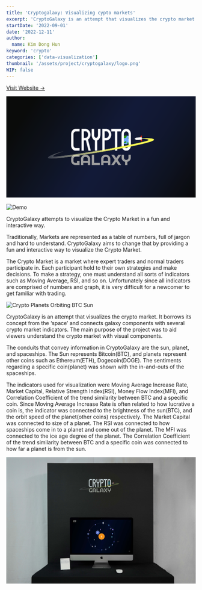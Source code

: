 ```yaml
---
title: 'Cryptogalaxy: Visualizing cypto markets'
excerpt: 'CryptoGalaxy is an attempt that visualizes the crypto market. It borrows its concept from the ‘space’ and connects galaxy components with several crypto market indicators. The main purpose of the project was to aid viewers understand the crypto market with visual components.'
startDate: '2022-09-01'
date: '2022-12-11'
author:
  name: Kim Dong Hun
keyword: 'crypto'
categories: ['data-visualization']
thumbnail: '/assets/project/cryptogalaxy/logo.png'
WIP: false
---
```


[Visit Website →](https://hunkim98.github.io/cryptogalaxy/)

![CryptoGalaxy Logo](/assets/project/cryptogalaxy/logo.png)

![Demo](/assets/project/cryptogalaxy/demo.gif)

CryptoGalaxy attempts to visualize the Crypto Market in a fun and interactive way.

Traditionally, Markets are represented as a table of numbers, full of jargon and hard to understand. CryptoGalaxy aims to change that by providing a fun and interactive way to visualize the Crypto Market.

The Crypto Market is a market where expert traders and normal traders participate in. Each participant hold to their own strategies and make decisions. To make a strategy, one must understand all sorts of indicators such as Moving Average, RSI, and so on. Unfortunately since all indicators are comprised of numbers and graph, it is very difficult for a newcomer to get familiar with trading.

![Crypto Planets Orbiting BTC Sun](/assets/project/cryptogalaxy/screen.png)

CryptoGalaxy is an attempt that visualizes the crypto market. It borrows its concept from the ‘space’ and connects galaxy components with several crypto market indicators. The main purpose of the project was to aid viewers understand the crypto market with visual components.

The conduits that convey information in CryptoGalaxy are the sun, planet, and spaceships. The Sun represents Bitcoin(BTC), and planets represent other coins such as Ethereum(ETH), Dogecoin(DOGE). The sentiments regarding a specific coin(planet) was shown with the in-and-outs of the spaceships.

The indicators used for visualization were Moving Average Increase Rate, Market Capital, Relative Strength Index(RSI), Money Flow Index(MFI), and Correlation Coefficient of the trend similarity between BTC and a specific coin. Since Moving Average Increase Rate is often related to how lucrative a coin is, the indicator was connected to the brightness of the sun(BTC), and the orbit speed of the planet(other coins) respectively. The Market Capital was connected to size of a planet. The RSI was connected to how spaceships come in to a planet and come out of the planet. The MFI was connected to the ice age degree of the planet. The Correlation Coefficient of the trend similarity between BTC and a specific coin was connected to how far a planet is from the sun.

![Installation Viewed from Side](/assets/project/cryptogalaxy/front.jpg)
